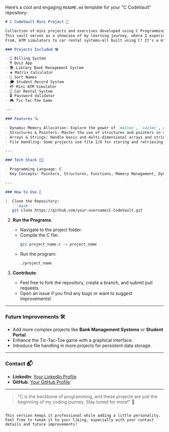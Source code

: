 Here’s a cool and engaging `README.md` template for your "C CodeVault" repository:

```markdown
# C CodeVault Mini Project 🚀

Collection of mini projects and exercises developed using C Programming.
This vault serves as a showcase of my learning journey, where I experimented with various concepts of C.
From, ATM simulators to car rental systems—all built using C! It's a mix of fun and functional projects to demonstrate my problem-solving skills and coding capabilities.

### Projects Included 🛠️

- 🧾 Billing System  
- ❓ Quiz App  
- 📚 Library Book Management System  
- ➕ Matrix Calculator  
- 🧠 Sort Names  
- 🎓 Student Record System  
- 💳 Mini ATM Simulator  
- 🚗 Car Rental System  
- 🔒 Password Validator  
- 🎮 Tic-Tac-Toe Game  

---

### Features 🔍

- Dynamic Memory Allocation: Explore the power of `malloc`, `calloc`, and `free`.
- Structures & Pointers: Master the use of structures and pointers in various scenarios.
- Arrays & Strings: Handle basic and multi-dimensional arrays and string manipulations.
- File Handling: Some projects use file I/O for storing and retrieving data.

---

### Tech Stack 🧑‍💻

- Programming Language: C
- Key Concepts: Pointers, Structures, Functions, Memory Management, Dynamic Allocation, and more.

---

### How to Use 🚀

1. Clone the Repository:
   ```bash
   git clone https://github.com/your-username/C-CodeVault.git
   ```

2. **Run the Programs**:
   - Navigate to the project folder.
   - Compile the C file:
     ```bash
     gcc project_name.c -o project_name
     ```
   - Run the program:
     ```bash
     ./project_name
     ```

3. **Contribute**:
   - Feel free to fork the repository, create a branch, and submit pull requests.
   - Open an issue if you find any bugs or want to suggest improvements!

---

### Future Improvements 🛠️

- Add more complex projects like **Bank Management Systems** or **Student Portal**.
- Enhance the Tic-Tac-Toe game with a graphical interface.
- Introduce file handling in more projects for persistent data storage.

---

### Contact 📬

- **LinkedIn**: [Your LinkedIn Profile](https://www.linkedin.com/in/your-profile)
- **GitHub**: [Your GitHub Profile](https://github.com/your-username)

---

> "C is the backbone of programming, and these projects are just the beginning of my coding journey. Stay tuned for more!" 🌟
```

This version keeps it professional while adding a little personality. Feel free to tweak it to your liking, especially with your contact details and future improvements!
